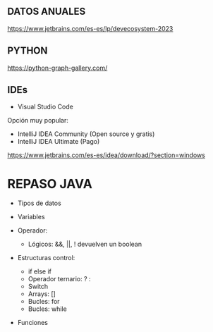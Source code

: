 ## DATOS ANUALES

https://www.jetbrains.com/es-es/lp/devecosystem-2023

## PYTHON

https://python-graph-gallery.com/

## IDEs

* Visual Studio Code

Opción muy popular:

* IntelliJ IDEA Community (Open source y gratis)
* IntelliJ IDEA Ultimate (Pago)

https://www.jetbrains.com/es-es/idea/download/?section=windows

# REPASO JAVA

* Tipos de datos
* Variables
* Operador: 
    * Lógicos: &&, ||, ! devuelven un boolean

* Estructuras control:
    * if else if 
    * Operador ternario: ? :
    * Switch
    * Arrays: []
    * Bucles: for
    * Bucles: while

* Funciones